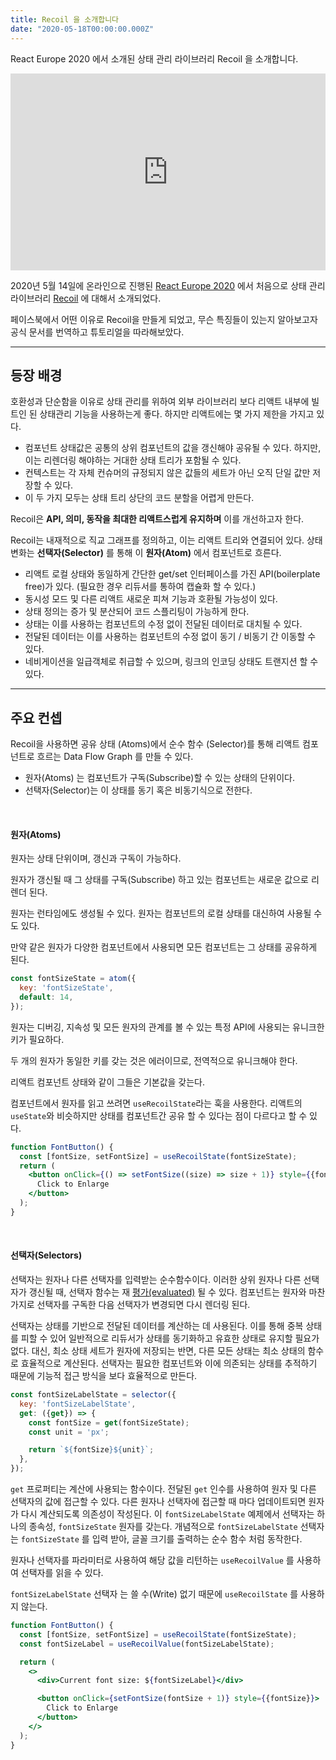```yaml
---
title: Recoil 을 소개합니다
date: "2020-05-18T00:00:00.000Z"
---
```


React Europe 2020 에서 소개된 상태 관리 라이브러리 Recoil 을 소개합니다.

<!-- more -->

<iframe width="100%" height="315" src="https://www.youtube.com/embed/_ISAA_Jt9kI" frameborder="0" allow="accelerometer; autoplay; encrypted-media; gyroscope; picture-in-picture" allowfullscreen></iframe>

2020년 5월 14일에 온라인으로 진행된 [React Europe 2020](https://www.react-europe.org/) 에서 처음으로 상태 관리 라이브러리 [Recoil](https://recoiljs.org/) 에 대해서 소개되었다.

페이스북에서 어떤 이유로 Recoil을 만들게 되었고, 무슨 특징들이 있는지 알아보고자 공식 문서를 번역하고 튜토리얼을 따라해보았다.

---

## 등장 배경

호환성과 단순함을 이유로 상태 관리를 위하여 외부 라이브러리 보다 리액트 내부에 빌트인 된 상태관리 기능을 사용하는게 좋다. 하지만 리액트에는 몇 가지 제한을 가지고 있다.

- 컴포넌트 상태값은 공통의 상위 컴포넌트의 값을 갱신해야 공유될 수 있다. 하지만, 이는 리렌더링 해야하는 거대한 상태 트리가 포함될 수 있다.
- 컨텍스트는 각 자체 컨슈머의 규정되지 않은 값들의 세트가 아닌 오직 단일 값만 저장할 수 있다.
- 이 두 가지 모두는 상태 트리 상단의 코드 분할을 어렵게 만든다.

Recoil은 **API, 의미, 동작을 최대한 리액트스럽게 유지하며** 이를 개선하고자 한다.

Recoil는 내재적으로 직교 그래프를 정의하고, 이는 리액트 트리와 연결되어 있다.
상태 변화는 **선택자(Selector)** 를 통해 이 **원자(Atom)** 에서 컴포넌트로 흐른다.

- 리액트 로컬 상태와 동일하게 간단한 get/set 인터페이스를 가진 API(boilerplate free)가 있다. (필요한 경우 리듀서를 통하여 캡슐화 할 수 있다.)
- 동시성 모드 및 다른 리액트 새로운 피쳐 기능과 호환될 가능성이 있다.
- 상태 정의는 증가 및 분산되어 코드 스플리팅이 가능하게 한다.
- 상태는 이를 사용하는 컴포넌트의 수정 없이 전달된 데이터로 대치될 수 있다.
- 전달된 데이터는 이를 사용하는 컴포넌트의 수정 없이 동기 / 비동기 간 이동할 수 있다.
- 네비게이션을 일급객체로 취급할 수 있으며, 링크의 인코딩 상태도 트랜지션 할 수 있다. 

---

## 주요 컨셉

Recoil을 사용하면 공유 상태 (Atoms)에서 순수 함수 (Selector)를 통해 
리액트 컴포넌트로 흐르는 Data Flow Graph 를 만들 수 있다.

- 원자(Atoms) 는 컴포넌트가 구독(Subscribe)할 수 있는 상태의 단위이다. 
- 선택자(Selector)는 이 상태를 동기 혹은 비동기식으로 전한다.

<br />

#### 원자(Atoms)

원자는 상태 단위이며, 갱신과 구독이 가능하다. 

원자가 갱신될 때 그 상태를 구독(Subscribe) 하고 있는 컴포넌트는 새로운 값으로 리렌더 된다.

원자는 런타임에도 생성될 수 있다. 원자는 컴포넌트의 로컬 상태를 대신하여 사용될 수도 있다.

만약 같은 원자가 다양한 컴포넌트에서 사용되면 모든 컴포넌트는 그 상태를 공유하게 된다.

```jsx
const fontSizeState = atom({
  key: 'fontSizeState',
  default: 14,
});
```

원자는 디버깅, 지속성 및 모든 원자의 관계를 볼 수 있는 특정 API에 사용되는 유니크한 키가 필요하다.

두 개의 원자가 동일한 키를 갖는 것은 에러이므로, 전역적으로 유니크해야 한다. 

리액트 컴포넌트 상태와 같이 그들은 기본값을 갖는다.

컴포넌트에서 원자를 읽고 쓰려면 `useRecoilState`라는 훅을 사용한다. 리액트의 `useState`와 비슷하지만 상태를 컴포넌트간 공유 할 수 있다는 점이 다르다고 할 수 있다.

```jsx
function FontButton() {
  const [fontSize, setFontSize] = useRecoilState(fontSizeState);
  return (
    <button onClick={() => setFontSize((size) => size + 1)} style={{fontSize}}>
      Click to Enlarge
    </button>
  );
}
```

<br />


#### 선택자(Selectors)

선택자는 원자나 다른 선택자를 입력받는 순수함수이다.
이러한 상위 원자나 다른 선택자가 갱신될 때, 선택자 함수는 재 [평가(evaluated)](https://www.mathsisfun.com/algebra/functions-evaluating.html) 될 수 있다.
컴포넌트는 원자와 마찬가지로 선택자를 구독한 다음 선택자가 변경되면 다시 렌더링 된다.

선택자는 상태를 기반으로 전달된 데이터를 계산하는 데 사용된다.
이를 통해 중복 상태를 피할 수 있어 일반적으로 리듀서가 상태를 동기화하고 유효한 상태로 유지할 필요가 없다.
대신, 최소 상태 세트가 원자에 저장되는 반면, 다른 모든 상태는 최소 상태의 함수로 효율적으로 계산된다.
선택자는 필요한 컴포넌트와 이에 의존되는 상태를 추적하기 때문에 기능적 접근 방식을 보다 효율적으로 만든다.

```jsx
const fontSizeLabelState = selector({
  key: 'fontSizeLabelState',
  get: ({get}) => {
    const fontSize = get(fontSizeState);
    const unit = 'px';

    return `${fontSize}${unit}`;
  },
});
```

`get` 프로퍼티는 계산에 사용되는 함수이다. 전달된 `get` 인수를 사용하여 원자 및 다른 선택자의 값에 접근할 수 있다.
다른 원자나 선택자에 접근할 때 마다 업데이트되면 원자가 다시 계산되도록 의존성이 작성된다.
이 `fontSizeLabelState` 예제에서 선택자는 하나의 종속성, `fontSizeState` 원자를 갖는다.
개념적으로 `fontSizeLabelState` 선택자는 `fontSizeState` 를 입력 받아, 글꼴 크기를 출력하는 순수 함수 처럼 동작한다.

원자나 선택자를 파라미터로 사용하여 해당 값을 리턴하는 `useRecoilValue` 를 사용하여 선택자를 읽을 수 있다.

`fontSizeLabelState` 선택자 는 쓸 수(Write) 없기 때문에 `useRecoilState` 를 사용하지 않는다. 

```jsx
function FontButton() {
  const [fontSize, setFontSize] = useRecoilState(fontSizeState);
  const fontSizeLabel = useRecoilValue(fontSizeLabelState);

  return (
    <>
      <div>Current font size: ${fontSizeLabel}</div>

      <button onClick={setFontSize(fontSize + 1)} style={{fontSize}}>
        Click to Enlarge
      </button>
    </>
  );
}
```
